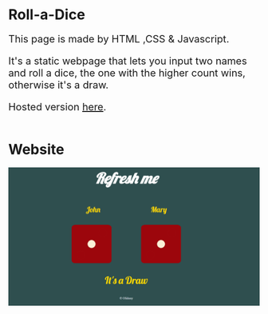 # Roll-a-Dice
<div style="font-size: 20px">
<p>This page is made by HTML ,CSS & Javascript.</p>
<p>It's a static webpage that lets you input two names and roll a dice, the one with the higher count wins, otherwise it's a draw.</p>
Hosted version <a href="https://ofahmy143.github.io/Roll-a-Dice/" target="_blank">here</a>.
</div>
<br>


<h1 >Website </h1>
<img src="webSample.png">
